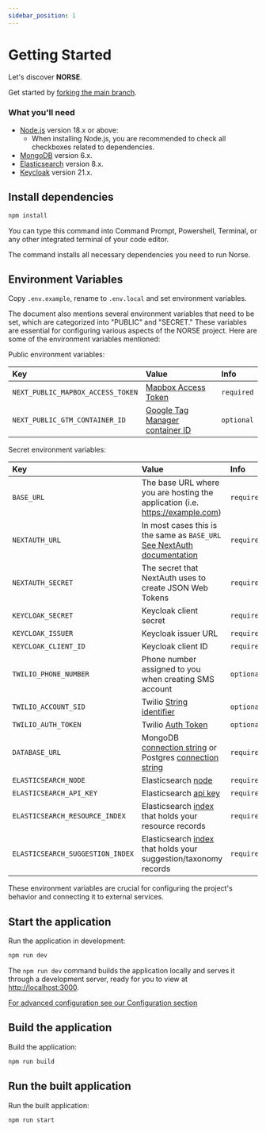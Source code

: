 ```yaml
---
sidebar_position: 1
---
```


# Getting Started

Let's discover **NORSE**.

Get started by [forking the main branch](https://github.com/211-Connect/Norse/fork).

### What you'll need

- [Node.js](https://nodejs.org/en/download/) version 18.x or above:
  - When installing Node.js, you are recommended to check all checkboxes related to dependencies.
- [MongoDB](https://www.mongodb.com/download-center/community/releases) version 6.x.
- [Elasticsearch](https://www.elastic.co/downloads/elasticsearch) version 8.x.
- [Keycloak](https://www.keycloak.org/downloads) version 21.x.

## Install dependencies

```bash
npm install
```

You can type this command into Command Prompt, Powershell, Terminal, or any other integrated terminal of your code editor.

The command installs all necessary dependencies you need to run Norse.

## Environment Variables

Copy `.env.example`, rename to `.env.local` and set environment variables.

The document also mentions several environment variables that need to be set, which are categorized into "PUBLIC" and "SECRET." These variables are essential for configuring various aspects of the NORSE project. Here are some of the environment variables mentioned:

Public environment variables:

| Key                               | Value                                                                                                                                                                     | Info       |
| :-------------------------------- | :------------------------------------------------------------------------------------------------------------------------------------------------------------------------ | :--------- |
| `NEXT_PUBLIC_MAPBOX_ACCESS_TOKEN` | [Mapbox Access Token](https://docs.mapbox.com/api/overview/)                                                                                                              | `required` |
| `NEXT_PUBLIC_GTM_CONTAINER_ID`    | [Google Tag Manager container ID](https://support.google.com/tagmanager/answer/12974036?hl=en#:~:text=In%20Tag%20Manager%2C%20click%20Workspace,as%20%22GTM%2DXXXXXX%22.) | `optional` |

Secret environment variables:

| Key                              | Value                                                                                                                                                                                                           | Info       |
| :------------------------------- | :-------------------------------------------------------------------------------------------------------------------------------------------------------------------------------------------------------------- | :--------- |
| `BASE_URL`                       | The base URL where you are hosting the application (i.e. https://example.com)                                                                                                                                   | `required` |
| `NEXTAUTH_URL`                   | In most cases this is the same as `BASE_URL` [See NextAuth documentation](https://next-auth.js.org/getting-started/example#deploying-to-production)                                                             | `required` |
| `NEXTAUTH_SECRET`                | The secret that NextAuth uses to create JSON Web Tokens                                                                                                                                                         | `required` |
| `KEYCLOAK_SECRET`                | Keycloak client secret                                                                                                                                                                                          | `required` |
| `KEYCLOAK_ISSUER`                | Keycloak issuer URL                                                                                                                                                                                             | `required` |
| `KEYCLOAK_CLIENT_ID`             | Keycloak client ID                                                                                                                                                                                              | `required` |
| `TWILIO_PHONE_NUMBER`            | Phone number assigned to you when creating SMS account                                                                                                                                                          | `optional` |
| `TWILIO_ACCOUNT_SID`             | Twilio [String identifier](https://www.twilio.com/docs/glossary/what-is-a-sid)                                                                                                                                  | `optional` |
| `TWILIO_AUTH_TOKEN`              | Twilio [Auth Token](https://help.twilio.com/articles/223136027-Auth-Tokens-and-How-to-Change-Them)                                                                                                              | `optional` |
| `DATABASE_URL`                   | MongoDB [connection string](https://www.mongodb.com/docs/manual/reference/connection-string/) or Postgres [connection string](https://www.postgresql.org/docs/current/libpq-connect.html#LIBPQ-CONNSTRING-URIS) | `required` |
| `ELASTICSEARCH_NODE`             | Elasticsearch [node](https://www.elastic.co/guide/en/elasticsearch/reference/current/modules-node.html)                                                                                                         | `required` |
| `ELASTICSEARCH_API_KEY`          | Elasticsearch [api key](https://www.elastic.co/guide/en/elasticsearch/reference/current/security-api-create-api-key.html)                                                                                       | `required` |
| `ELASTICSEARCH_RESOURCE_INDEX`   | Elasticsearch [index](https://www.elastic.co/blog/what-is-an-elasticsearch-index) that holds your resource records                                                                                              | `required` |
| `ELASTICSEARCH_SUGGESTION_INDEX` | Elasticsearch [index](https://www.elastic.co/blog/what-is-an-elasticsearch-index) that holds your suggestion/taxonomy records                                                                                   | `required` |

These environment variables are crucial for configuring the project's behavior and connecting it to external services.

## Start the application

Run the application in development:

```bash
npm run dev
```

The `npm run dev` command builds the application locally and serves it through a development server, ready for you to view at [http://localhost:3000](http://localhost:3000).

[For advanced configuration see our Configuration section](./configuration)

## Build the application

Build the application:

```bash
npm run build
```

## Run the built application

Run the built application:

```bash
npm run start
```
